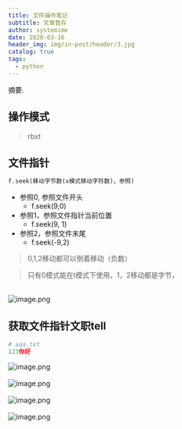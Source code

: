 ```yaml
---
title: 文件操作笔记
subtitle: 文章暂存
author: systemime
date: 2020-03-16
header_img: img/in-post/header/3.jpg
catalog: true
tags:
  - python
---
```

摘要.

<!-- more -->
<a name="CKH6P"></a>
## 操作模式
> rbxt



<a name="yZbYP"></a>
## 文件指针
```python
f.seek(移动字节数(x模式移动字符数)，参照)
```

- 参照0, 参照文件开头
   - f.seek(9,0)
- 参照1，参照文件指针当前位置
   - f.seek(9, 1)
- 参照2，参照文件末尾
   - f.seek(-9,2)



> 0,1,2移动都可以倒着移动（负数）



> 只有0模式能在t模式下使用，1，2移动都是字节，


<br />![image.png](https://cdn.nlark.com/yuque/0/2020/png/663138/1604625026063-a5ef5a34-821e-41ed-983d-6f5555d54d15.png#align=left&display=inline&height=485&margin=%5Bobject%20Object%5D&name=image.png&originHeight=485&originWidth=666&size=164100&status=done&style=none&width=666)
<a name="9qy0h"></a>
## 获取文件指针文职tell
```python
# aaa.txt
123你好
```
![image.png](https://cdn.nlark.com/yuque/0/2020/png/663138/1604624903668-d3dbaceb-36c7-4165-8bf4-2dbeff0cf513.png#align=left&display=inline&height=396&margin=%5Bobject%20Object%5D&name=image.png&originHeight=396&originWidth=661&size=148286&status=done&style=none&width=661)<br />
<br />![image.png](https://cdn.nlark.com/yuque/0/2020/png/663138/1604624953706-d3d1eff7-44de-4a9a-a9ba-d457b05521a8.png#align=left&display=inline&height=587&margin=%5Bobject%20Object%5D&name=image.png&originHeight=587&originWidth=779&size=339054&status=done&style=none&width=779)<br />
<br />![image.png](https://cdn.nlark.com/yuque/0/2020/png/663138/1604625051652-1cd77793-c7e8-4963-82b2-7025911b9250.png#align=left&display=inline&height=592&margin=%5Bobject%20Object%5D&name=image.png&originHeight=592&originWidth=802&size=276678&status=done&style=none&width=802)<br />
<br />![image.png](https://cdn.nlark.com/yuque/0/2020/png/663138/1604625068439-151c07fa-7ecc-4cfc-b762-92f71219af52.png#align=left&display=inline&height=436&margin=%5Bobject%20Object%5D&name=image.png&originHeight=436&originWidth=719&size=156210&status=done&style=none&width=719)<br />
<br />


